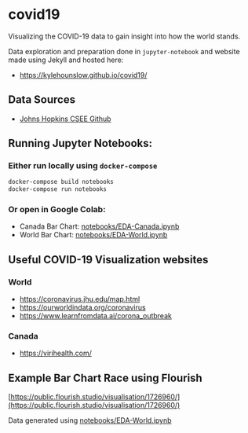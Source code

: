 # covid19
Visualizing the COVID-19 data to gain insight into how the world stands.  

Data exploration and preparation done in `jupyter-notebook` and website made using Jekyll and hosted here:  
* https://kylehounslow.github.io/covid19/  
  
## Data Sources
* [Johns Hopkins CSEE Github](https://github.com/CSSEGISandData/COVID-19)

## Running Jupyter Notebooks:
### Either run locally using `docker-compose`  
```bash
docker-compose build notebooks
docker-compose run notebooks
```
### Or open in Google Colab:  
* Canada Bar Chart: [notebooks/EDA-Canada.ipynb](https://colab.research.google.com/github/kylehounslow/covid19/blob/master/notebooks/EDA-Canada.ipynb)  
* World Bar Chart: [notebooks/EDA-World.ipynb](https://colab.research.google.com/github/kylehounslow/covid19/blob/master/notebooks/EDA-World.ipynb)

## Useful COVID-19 Visualization websites
### World
* https://coronavirus.jhu.edu/map.html
* https://ourworldindata.org/coronavirus  
* https://www.learnfromdata.ai/corona_outbreak  

### Canada 
* https://virihealth.com/  



## Example Bar Chart Race using Flourish
[https://public.flourish.studio/visualisation/1726960/](https://public.flourish.studio/visualisation/1726960/)  

Data generated using [notebooks/EDA-World.ipynb](notebooks/EDA-World.ipynb)  


